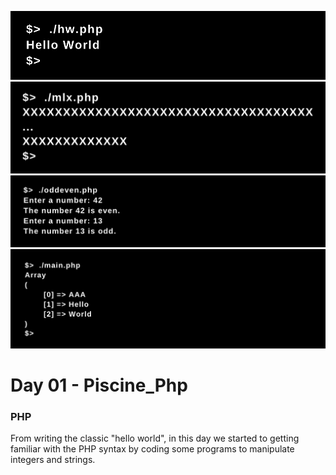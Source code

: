 <img src="../resources/images/hw.png" width="800"><img src="../resources/images/mlx.png" width="800"><img src="../resources/images/oddeven.png" width="800"><img src="../resources/images/ft_split.png" width="800">

# Day 01 - Piscine_Php

### PHP

From writing the classic "hello world", in this day we started to getting familiar with the PHP syntax by coding some programs to manipulate integers and strings. 
